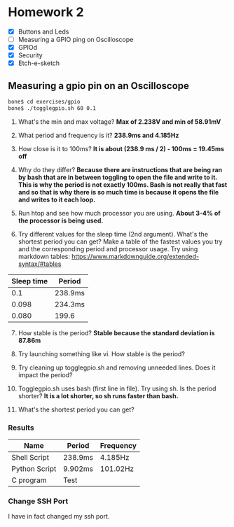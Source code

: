 # Homework 2

- [x] Buttons and Leds
- [ ] Measuring a GPIO ping on Oscilloscope
- [x] GPIOd
- [x] Security
- [x] Etch-e-sketch

## Measuring a gpio pin on an Oscilloscope

```bash
bone$ cd exercises/gpio
bone$ ./togglegpio.sh 60 0.1 
```

1. What's the min and max voltage?
**Max of 2.238V and min of 58.91mV**

2. What period and frequency is it?
**238.9ms and 4.185Hz**

3. How close is it to 100ms?
**It is about (238.9 ms / 2) - 100ms = 19.45ms off**

4. Why do they differ?
**Because there are instructions that are being ran by bash that are in between toggling to open the file and write to it. This is why the period is not exactly 100ms. Bash is not really that fast and so that is why there is so much time is because it opens the file and writes to it each loop.**

5. Run htop and see how much processor you are using.
**About 3-4% of the processor is being used.**

6. Try different values for the sleep time (2nd argument). What's the shortest period you can get? Make a table of the fastest values you try and the corresponding period and processor usage. Try using markdown tables: https://www.markdownguide.org/extended-syntax/#tables

| Sleep time | Period |
|------|--------|
| 0.1 | 238.9ms |
| 0.098 | 234.3ms |
| 0.080 | 199.6 |

7. How stable is the period?
**Stable because the standard deviation is 87.86m**

8. Try launching something like vi. How stable is the period?

9. Try cleaning up togglegpio.sh and removing unneeded lines. Does it impact the period?

10. Togglegpio.sh uses bash (first line in file). Try using sh. Is the period shorter?
**It is a lot shorter, so sh runs faster than bash.**

11. What's the shortest period you can get? 

### Results

| Name | Period | Frequency |
|------|--------|-----------|
| Shell Script | 238.9ms | 4.185Hz |
| Python Script| 9.902ms | 101.02Hz |
| C program | Test |


### Change SSH Port

I have in fact changed my ssh port.